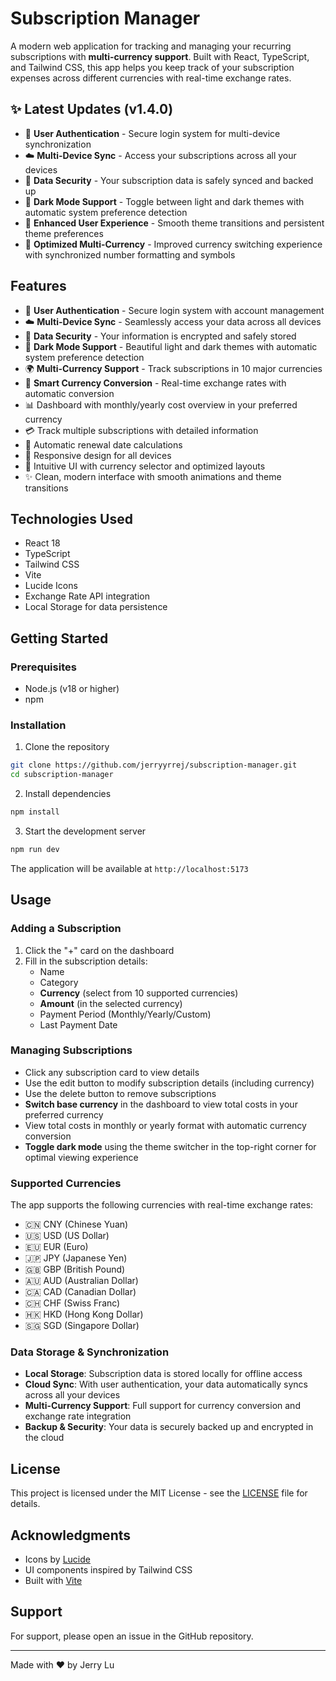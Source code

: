# Subscription Manager

A modern web application for tracking and managing your recurring subscriptions with **multi-currency support**. Built with React, TypeScript, and Tailwind CSS, this app helps you keep track of your subscription expenses across different currencies with real-time exchange rates.

## ✨ Latest Updates (v1.4.0)

- 👤 **User Authentication** - Secure login system for multi-device synchronization
- ☁️ **Multi-Device Sync** - Access your subscriptions across all your devices
- 🔐 **Data Security** - Your subscription data is safely synced and backed up
- 🌙 **Dark Mode Support** - Toggle between light and dark themes with automatic system preference detection
- 🎨 **Enhanced User Experience** - Smooth theme transitions and persistent theme preferences
- 💱 **Optimized Multi-Currency** - Improved currency switching experience with synchronized number formatting and symbols

## Features

- 👤 **User Authentication** - Secure login system with account management
- ☁️ **Multi-Device Sync** - Seamlessly access your data across all devices
- 🔐 **Data Security** - Your information is encrypted and safely stored
- 🌙 **Dark Mode Support** - Beautiful light and dark themes with automatic system preference detection
- 🌍 **Multi-Currency Support** - Track subscriptions in 10 major currencies
- 💱 **Smart Currency Conversion** - Real-time exchange rates with automatic conversion
- 📊 Dashboard with monthly/yearly cost overview in your preferred currency
- 💳 Track multiple subscriptions with detailed information
- 🔄 Automatic renewal date calculations
- 📱 Responsive design for all devices
- 🎨 Intuitive UI with currency selector and optimized layouts
- ✨ Clean, modern interface with smooth animations and theme transitions

## Technologies Used

- React 18
- TypeScript
- Tailwind CSS
- Vite
- Lucide Icons
- Exchange Rate API integration
- Local Storage for data persistence

## Getting Started

### Prerequisites

- Node.js (v18 or higher)
- npm

### Installation

1. Clone the repository
```bash
git clone https://github.com/jerryyrrej/subscription-manager.git
cd subscription-manager
```
2. Install dependencies
```bash
npm install
```
3. Start the development server
```bash
npm run dev
```

The application will be available at `http://localhost:5173`


## Usage

### Adding a Subscription

1. Click the "+" card on the dashboard
2. Fill in the subscription details:
   - Name
   - Category
   - **Currency** (select from 10 supported currencies)
   - **Amount** (in the selected currency)
   - Payment Period (Monthly/Yearly/Custom)
   - Last Payment Date

### Managing Subscriptions

- Click any subscription card to view details
- Use the edit button to modify subscription details (including currency)
- Use the delete button to remove subscriptions
- **Switch base currency** in the dashboard to view total costs in your preferred currency
- View total costs in monthly or yearly format with automatic currency conversion
- **Toggle dark mode** using the theme switcher in the top-right corner for optimal viewing experience

### Supported Currencies

The app supports the following currencies with real-time exchange rates:
- 🇨🇳 CNY (Chinese Yuan)
- 🇺🇸 USD (US Dollar)
- 🇪🇺 EUR (Euro)
- 🇯🇵 JPY (Japanese Yen)
- 🇬🇧 GBP (British Pound)
- 🇦🇺 AUD (Australian Dollar)
- 🇨🇦 CAD (Canadian Dollar)
- 🇨🇭 CHF (Swiss Franc)
- 🇭🇰 HKD (Hong Kong Dollar)
- 🇸🇬 SGD (Singapore Dollar)

### Data Storage & Synchronization

- **Local Storage**: Subscription data is stored locally for offline access
- **Cloud Sync**: With user authentication, your data automatically syncs across all your devices
- **Multi-Currency Support**: Full support for currency conversion and exchange rate integration
- **Backup & Security**: Your data is securely backed up and encrypted in the cloud

## License

This project is licensed under the MIT License - see the [LICENSE](LICENSE) file for details.

## Acknowledgments

- Icons by [Lucide](https://lucide.dev/)
- UI components inspired by Tailwind CSS
- Built with [Vite](https://vitejs.dev/)

## Support

For support, please open an issue in the GitHub repository.

---

Made with ❤️ by Jerry Lu
